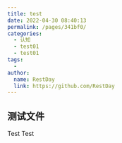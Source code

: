 ```yaml
---
title: test
date: 2022-04-30 08:40:13
permalink: /pages/341bf0/
categories:
  - 认知
  - test01
  - test01
tags:
  - 
author: 
  name: RestDay
  link: https://github.com/RestDay
---
```


## 测试文件
Test Test
